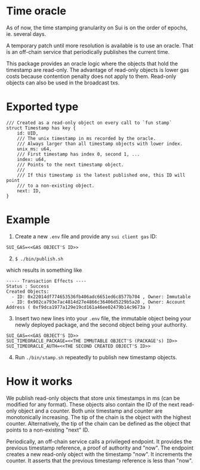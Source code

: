 # Time oracle

As of now, the time stamping granularity on Sui is on the order of epochs,
ie. several days.

A temporary patch until more resolution is available is to use an oracle.
That is an off-chain service that periodically publishes the current time.

This package provides an oracle logic where the objects that hold the timestamp
are read-only.
The advantage of read-only objects is lower gas costs because contention penalty
does not apply to them.
Read-only objects can also be used in the broadcast txs.

# Exported type

```move
/// Created as a read-only object on every call to `fun stamp`
struct Timestamp has key {
    id: UID,
    /// The unix timestamp in ms recorded by the oracle.
    /// Always larger than all timestamp objects with lower index.
    unix_ms: u64,
    /// First timestamp has index 0, second 1, ...
    index: u64,
    /// Points to the next timestamp object.
    ///
    /// If this timestamp is the latest published one, this ID will point
    /// to a non-existing object.
    next: ID,
}
```

# Example

1. Create a new `.env` file and provide any `sui client gas` ID:

```
SUI_GAS=<<GAS OBJECT'S ID>>
```

2. `$ ./bin/publish.sh`

which results in something like

```
----- Transaction Effects ----
Status : Success
Created Objects:
  - ID: 0x22014df774653536fb406adc6651ed6c8577b704 , Owner: Immutable
  - ID: 0x902ca793e7ac4814d27e4866c36406d5229b5a20 , Owner: Account Address ( 0xf9dca1977a129e19cd161a46ee02479b14c9673a )
```

3. Insert two new lines into your `.env` file, the immutable object being
   your newly deployed package, and the second object being your authority.

```
SUI_GAS=<<GAS OBJECT'S ID>>
SUI_TIMEORACLE_PACKAGE=<<THE IMMUTABLE OBJECT'S (PACKAGE's) ID>>
SUI_TIMEORACLE_AUTH=<<THE SECOND CREATED OBJECT'S ID>>
```

4. Run `./bin/stamp.sh` repeatedly to publish new timestamp objects.

# How it works

We publish read-only objects that store unix timestamps in ms (can be modified
for any format).
These objects also contain the ID of the next read-only object and a counter.
Both unix timestamp and counter are monotonically increasing.
The tip of the chain is the object with the highest counter.
Alternatively, the tip of the chain can be defined as the object that points to
a non-existing "next" ID.

Periodically, an off-chain service calls a privileged endpoint.
It provides the previous timestamp reference, a proof of authority and "now".
The endpoint creates a new read-only object with the timestamp "now".
It increments the counter.
It asserts that the previous timestamp reference is less than "now".
